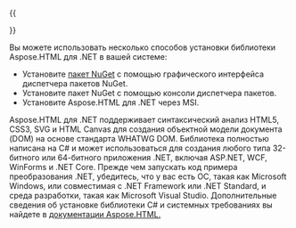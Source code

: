 ﻿---
translation: true
deploy: false
---

{{<section net>}}

Вы можете использовать несколько способов установки библиотеки Aspose.HTML для .NET в вашей системе:

 -  Установите <a href="https://www.nuget.org/packages/aspose.html" target="_blank">пакет NuGet</a> с помощью графического интерфейса диспетчера пакетов NuGet.
 -  Установите пакет NuGet с помощью консоли диспетчера пакетов.
 -  Установите Aspose.HTML для .NET через MSI.</br>

Aspose.HTML для .NET поддерживает синтаксический анализ HTML5, CSS3, SVG и HTML Canvas для создания объектной модели документа (DOM) на основе стандарта WHATWG DOM. Библиотека полностью написана на C# и может использоваться для создания любого типа 32-битного или 64-битного приложения .NET, включая ASP.NET, WCF, WinForms и .NET Core. Прежде чем запускать код примера преобразования .NET, убедитесь, что у вас есть ОС, такая как Microsoft Windows, или совместимая с .NET Framework или .NET Standard, и среда разработки, такая как Microsoft Visual Studio. Дополнительные сведения об установке библиотеки C# и системных требованиях вы найдете в [документации Aspose.HTML.](https://docs.aspose.com/html/net/getting-started/)